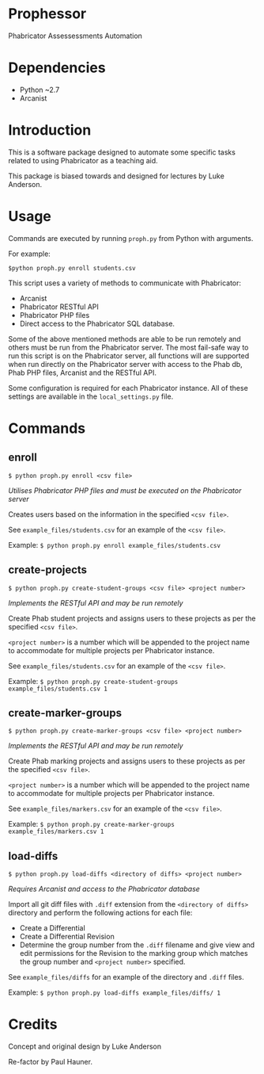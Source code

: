 # Prophessor
Phabricator Assessessments Automation

# Dependencies

- Python ~2.7
- Arcanist

# Introduction

This is a software package designed to automate some specific tasks related to using Phabricator as a teaching aid.

This package is biased towards and designed for lectures by Luke Anderson.

# Usage

Commands are executed by running `proph.py` from Python with arguments.

For example:
```
$python proph.py enroll students.csv
```

This script uses a variety of methods to communicate with Phabricator:

- Arcanist
- Phabricator RESTful API
- Phabricator PHP files
- Direct access to the Phabricator SQL database.

Some of the above mentioned methods are able to be run remotely and others must be run from the Phabricator server.
The most fail-safe way to run this script is on the Phabricator server, all functions will are supported when run
directly on the Phabricator server with access to the Phab db, Phab PHP files, Arcanist and the RESTful API.

Some configuration is required for each Phabricator instance. All of these settings are available in the
`local_settings.py` file.

# Commands


## enroll

```
$ python proph.py enroll <csv file>
```

_Utilises Phabricator PHP files and must be executed on the Phabricator server_

Creates users based on the information in the specified `<csv file>`.

See `example_files/students.csv` for an example of the `<csv file>`.

Example: `$ python proph.py enroll example_files/students.csv`


## create-projects

```
$ python proph.py create-student-groups <csv file> <project number>
```

_Implements the RESTful API and may be run remotely_

Create Phab student projects and assigns users to these projects as per the specified `<csv file>`.

`<project number>` is a number which will be appended to the project name to accommodate for multiple projects per Phabricator instance.

See `example_files/students.csv` for an example of the `<csv file>`.

Example: `$ python proph.py create-student-groups example_files/students.csv 1`


## create-marker-groups

```
$ python proph.py create-marker-groups <csv file> <project number>
```

_Implements the RESTful API and may be run remotely_

Create Phab marking projects and assigns users to these projects as per the specified `<csv file>`.

`<project number>` is a number which will be appended to the project name to accommodate for multiple projects per Phabricator instance.

See `example_files/markers.csv` for an example of the `<csv file>`.

Example: `$ python proph.py create-marker-groups example_files/markers.csv 1`


## load-diffs

```
$ python proph.py load-diffs <directory of diffs> <project number>
```

_Requires Arcanist and access to the Phabricator database_

Import all git diff files with `.diff` extension from the `<directory of diffs>` directory and perform the following actions for each file:

- Create a Differential
- Create a Differential Revision
- Determine the group number from the `.diff` filename and give view and edit permissions for the Revision
to the marking group which matches the group number and `<project number>` specified.

See `example_files/diffs` for an example of the directory and `.diff` files.

Example: `$ python proph.py load-diffs example_files/diffs/ 1`


# Credits

Concept and original design by Luke Anderson

Re-factor by Paul Hauner.